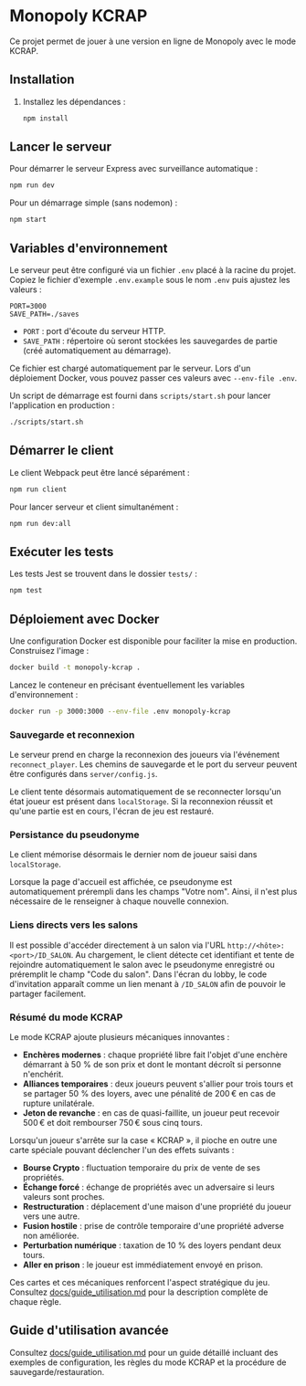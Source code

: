 # Monopoly KCRAP

Ce projet permet de jouer à une version en ligne de Monopoly avec le mode KCRAP.

## Installation

1. Installez les dépendances :
   ```bash
   npm install
   ```

## Lancer le serveur

Pour démarrer le serveur Express avec surveillance automatique :
```bash
npm run dev
```

Pour un démarrage simple (sans nodemon) :
```bash
npm start
```

## Variables d'environnement

Le serveur peut être configuré via un fichier `.env` placé à la racine du projet.
Copiez le fichier d'exemple `.env.example` sous le nom `.env` puis ajustez les valeurs :

```env
PORT=3000
SAVE_PATH=./saves
```

* `PORT` : port d'écoute du serveur HTTP.
* `SAVE_PATH` : répertoire où seront stockées les sauvegardes de partie (créé automatiquement au démarrage).

Ce fichier est chargé automatiquement par le serveur. Lors d'un déploiement Docker,
vous pouvez passer ces valeurs avec `--env-file .env`.

Un script de démarrage est fourni dans `scripts/start.sh` pour lancer
l'application en production :

```bash
./scripts/start.sh
```


## Démarrer le client

Le client Webpack peut être lancé séparément :
```bash
npm run client
```

Pour lancer serveur et client simultanément :
```bash
npm run dev:all
```

## Exécuter les tests

Les tests Jest se trouvent dans le dossier `tests/` :
```bash
npm test
```

## Déploiement avec Docker

Une configuration Docker est disponible pour faciliter la mise en production.
Construisez l'image :

```bash
docker build -t monopoly-kcrap .
```

Lancez le conteneur en précisant éventuellement les variables d'environnement :

```bash
docker run -p 3000:3000 --env-file .env monopoly-kcrap
```

### Sauvegarde et reconnexion

Le serveur prend en charge la reconnexion des joueurs via l'événement `reconnect_player`.
Les chemins de sauvegarde et le port du serveur peuvent être configurés dans `server/config.js`.

Le client tente désormais automatiquement de se reconnecter lorsqu'un état joueur est
présent dans `localStorage`. Si la reconnexion réussit et qu'une partie est en cours,
l'écran de jeu est restauré.

### Persistance du pseudonyme

Le client mémorise désormais le dernier nom de joueur saisi dans `localStorage`.

Lorsque la page d'accueil est affichée, ce pseudonyme est automatiquement
prérempli dans les champs "Votre nom". Ainsi, il n'est plus nécessaire de le
renseigner à chaque nouvelle connexion.

### Liens directs vers les salons

Il est possible d'accéder directement à un salon via l'URL `http://<hôte>:<port>/ID_SALON`.
Au chargement, le client détecte cet identifiant et tente de rejoindre
automatiquement le salon avec le pseudonyme enregistré ou préremplit le champ
"Code du salon".
Dans l'écran du lobby, le code d'invitation apparaît comme un lien menant à
`/ID_SALON` afin de pouvoir le partager facilement.

### Résumé du mode KCRAP

Le mode KCRAP ajoute plusieurs mécaniques innovantes :

* **Enchères modernes** : chaque propriété libre fait l'objet d'une enchère démarrant à 50 % de son prix et dont le montant décroît si personne n'enchérit.
* **Alliances temporaires** : deux joueurs peuvent s'allier pour trois tours et se partager 50 % des loyers, avec une pénalité de 200 € en cas de rupture unilatérale.
* **Jeton de revanche** : en cas de quasi-faillite, un joueur peut recevoir 500 € et doit rembourser 750 € sous cinq tours.

Lorsqu'un joueur s'arrête sur la case « KCRAP », il pioche en outre une carte spéciale pouvant déclencher l'un des effets suivants :

* **Bourse Crypto** : fluctuation temporaire du prix de vente de ses propriétés.
* **Échange forcé** : échange de propriétés avec un adversaire si leurs valeurs sont proches.
* **Restructuration** : déplacement d'une maison d'une propriété du joueur vers une autre.
* **Fusion hostile** : prise de contrôle temporaire d'une propriété adverse non améliorée.
* **Perturbation numérique** : taxation de 10 % des loyers pendant deux tours.
* **Aller en prison** : le joueur est immédiatement envoyé en prison.

Ces cartes et ces mécaniques renforcent l'aspect stratégique du jeu. Consultez [docs/guide_utilisation.md](docs/guide_utilisation.md) pour la description complète de chaque règle.

## Guide d'utilisation avancée

Consultez [docs/guide_utilisation.md](docs/guide_utilisation.md) pour un guide détaillé incluant des exemples de configuration, les règles du mode KCRAP et la procédure de sauvegarde/restauration.
